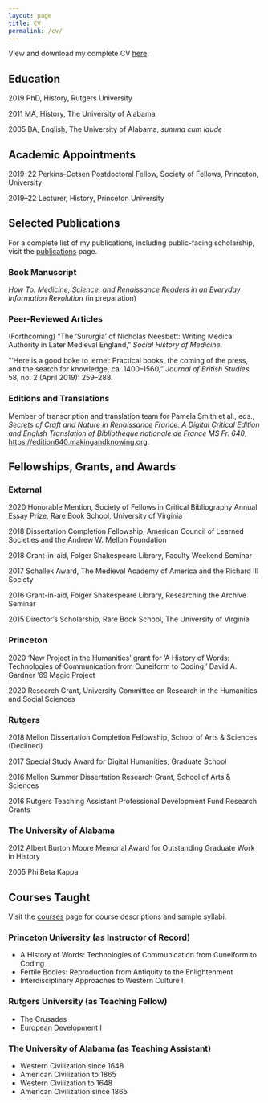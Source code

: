 ```yaml
---
layout: page
title: CV
permalink: /cv/
---
```


View and download my complete CV <a href="{{ site.baseurl }}/webcv.pdf">here</a>.

## Education
2019	PhD, History, Rutgers University

2011	MA, History, The University of Alabama

2005	BA, English, The University of Alabama, _summa cum laude_

## Academic Appointments
2019–22	Perkins-Cotsen Postdoctoral Fellow, Society of Fellows, Princeton, University

2019–22	Lecturer, History, Princeton University

## Selected Publications

For a complete list of my publications, including public-facing scholarship, visit the <a href="{{ site.baseurl }}/publications">publications</a> page. 

### Book Manuscript

_How To: Medicine, Science, and Renaissance Readers in an Everyday Information Revolution_ (in preparation)

### Peer-Reviewed Articles

(Forthcoming) “The ‘Sururgia’ of Nicholas Neesbett: Writing Medical Authority in Later Medieval England,” _Social History of Medicine_.

“‘Here is a good boke to lerne’: Practical books, the coming of the press, and the search for knowledge, ca. 1400–1560,” _Journal of British Studies_ 58, no. 2 (April 2019): 259–288.

### Editions and Translations

Member of transcription and translation team for Pamela Smith et al., eds., 
_Secrets of Craft and Nature in Renaissance France: A Digital Critical Edition and English Translation of Bibliothèque nationale de France MS Fr. 640_, 
<a href="https://edition640.makingandknowing.org">https://edition640.makingandknowing.org</a>.

## Fellowships, Grants, and Awards
### External
2020 	Honorable Mention, Society of Fellows in Critical Bibliography Annual Essay Prize,
Rare Book School, University of Virginia

2018 	Dissertation Completion Fellowship, American Council of Learned Societies and the
Andrew W. Mellon Foundation

2018 	Grant-in-aid, Folger Shakespeare Library, Faculty Weekend Seminar

2017 	Schallek Award, The Medieval Academy of America and the Richard III Society
 
2016 	Grant-in-aid, Folger Shakespeare Library, Researching the Archive Seminar 

2015 Director’s Scholarship, Rare Book School, The University of Virginia

### Princeton
2020 	‘New Project in the Humanities’ grant for ‘A History of Words: Technologies of Communication from Cuneiform to Coding,’ David A. Gardner ’69 Magic Project

2020 	Research Grant, University Committee on Research in the Humanities and Social Sciences

### Rutgers
2018 	Mellon Dissertation Completion Fellowship, School of Arts & Sciences (Declined) 

2017 	Special Study Award for Digital Humanities, Graduate School

2016	Mellon Summer Dissertation Research Grant, School of Arts & Sciences

2016 	Rutgers Teaching Assistant Professional Development Fund Research Grants

### The University of Alabama
2012 	Albert Burton Moore Memorial Award for Outstanding Graduate Work in History 

2005 Phi Beta Kappa

## Courses Taught
Visit the <a href="{{ site.baseurl }}/courses">courses</a> page for course descriptions and sample syllabi.

### Princeton University (as Instructor of Record) 
* A History of Words: Technologies of Communication from Cuneiform to Coding
* Fertile Bodies: Reproduction from Antiquity to the Enlightenment
* Interdisciplinary Approaches to Western Culture I

### Rutgers University (as Teaching Fellow)
* The Crusades
* European Development I

### The University of Alabama (as Teaching Assistant)
* Western Civilization since 1648
* American Civilization to 1865 
* Western Civilization to 1648 
* American Civilization since 1865



